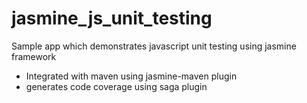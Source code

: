 jasmine_js_unit_testing
=======================

Sample app which demonstrates javascript unit testing using jasmine framework
- Integrated with maven using jasmine-maven plugin 
- generates code coverage using saga plugin
